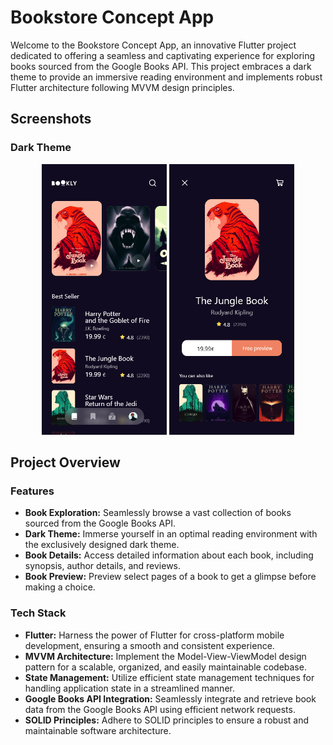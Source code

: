 # Bookstore Concept App

Welcome to the Bookstore Concept App, an innovative Flutter project dedicated to offering a seamless and captivating experience for exploring books sourced from the Google Books API. This project embraces a dark theme to provide an immersive reading environment and implements robust Flutter architecture following MVVM design principles.

## Screenshots

### Dark Theme

<div align="center">
  <img src="assets/images/Book Dark.png" alt="Dark Book List Screen" width="200"/>
  <img src="assets/images/Book Dark 3.png" alt="Dark Book Details Screen" width="200"/>
 </div>

## Project Overview

### Features

- **Book Exploration:** Seamlessly browse a vast collection of books sourced from the Google Books API.
- **Dark Theme:** Immerse yourself in an optimal reading environment with the exclusively designed dark theme.
- **Book Details:** Access detailed information about each book, including synopsis, author details, and reviews.
- **Book Preview:** Preview select pages of a book to get a glimpse before making a choice.

### Tech Stack

- **Flutter:** Harness the power of Flutter for cross-platform mobile development, ensuring a smooth and consistent experience.
- **MVVM Architecture:** Implement the Model-View-ViewModel design pattern for a scalable, organized, and easily maintainable codebase.
- **State Management:** Utilize efficient state management techniques for handling application state in a streamlined manner.
- **Google Books API Integration:** Seamlessly integrate and retrieve book data from the Google Books API using efficient network requests.
- **SOLID Principles:** Adhere to SOLID principles to ensure a robust and maintainable software architecture.
